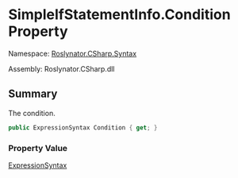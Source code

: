 # SimpleIfStatementInfo\.Condition Property

Namespace: [Roslynator.CSharp.Syntax](../../README.md)

Assembly: Roslynator\.CSharp\.dll

## Summary

The condition\.

```csharp
public ExpressionSyntax Condition { get; }
```

### Property Value

[ExpressionSyntax](https://docs.microsoft.com/en-us/dotnet/api/microsoft.codeanalysis.csharp.syntax.expressionsyntax)

